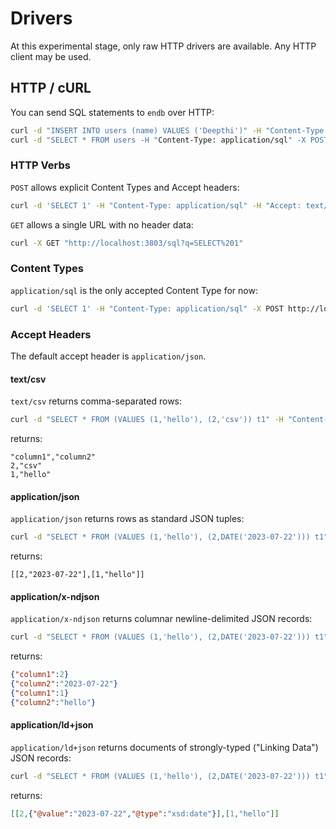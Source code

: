 # Drivers

At this experimental stage, only raw HTTP drivers are available.
Any HTTP client may be used.

## HTTP / cURL

You can send SQL statements to `endb` over HTTP:

```sh
curl -d "INSERT INTO users (name) VALUES ('Deepthi')" -H "Content-Type: application/sql" -X POST http://localhost:3803/sql
curl -d "SELECT * FROM users -H "Content-Type: application/sql" -X POST http://localhost:3803/sql
```

### HTTP Verbs

`POST` allows explicit Content Types and Accept headers:

```sh
curl -d 'SELECT 1' -H "Content-Type: application/sql" -H "Accept: text/csv" -X POST http://localhost:3803/sql
```

`GET` allows a single URL with no header data:

```sh
curl -X GET "http://localhost:3803/sql?q=SELECT%201"
```

### Content Types

`application/sql` is the only accepted Content Type for now:

```sh
curl -d 'SELECT 1' -H "Content-Type: application/sql" -X POST http://localhost:3803/sql
```

### Accept Headers

The default accept header is `application/json`.

#### text/csv

`text/csv` returns comma-separated rows:

```sh
curl -d "SELECT * FROM (VALUES (1,'hello'), (2,'csv')) t1" -H "Content-Type: application/sql" -H "Accept: text/csv" -X POST http://localhost:3803/sql
```

returns:

```
"column1","column2"
2,"csv"
1,"hello"
```

#### application/json

`application/json` returns rows as standard JSON tuples:

```sh
curl -d "SELECT * FROM (VALUES (1,'hello'), (2,DATE('2023-07-22'))) t1" -H "Content-Type: application/sql" -H "Accept: application/json" -X POST http://localhost:3803/sql
```

returns:

```
[[2,"2023-07-22"],[1,"hello"]]
```


#### application/x-ndjson

`application/x-ndjson` returns columnar newline-delimited JSON records:

```sh
curl -d "SELECT * FROM (VALUES (1,'hello'), (2,DATE('2023-07-22'))) t1" -H "Content-Type: application/sql" -H "Accept: application/x-ndjson" -X POST http://localhost:3803/sql
```

returns:

```json
{"column1":2}
{"column2":"2023-07-22"}
{"column1":1}
{"column2":"hello"}
```

#### application/ld+json

`application/ld+json` returns documents of strongly-typed ("Linking Data") JSON records:

```sh
curl -d "SELECT * FROM (VALUES (1,'hello'), (2,DATE('2023-07-22'))) t1" -H "Content-Type: application/sql" -H "Accept: application/ld+json" -X POST http://localhost:3803/sql
```

returns:

```json
[[2,{"@value":"2023-07-22","@type":"xsd:date"}],[1,"hello"]]
```
